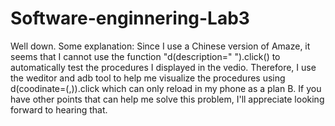 # Software-enginnering-Lab3
Well down.
Some explanation:
Since I use a Chinese version of Amaze, it seems that I cannot use the function "d(description=" ").click() to automatically test the procedures I displayed in the vedio. Therefore, I use the weditor and adb tool to help me visualize the procedures using d(coodinate=(,)).click which can only reload in my phone as a plan B. If you have other points that can help me solve this problem, I'll appreciate looking forward to hearing that.
